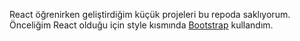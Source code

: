 React öğrenirken geliştirdiğim küçük projeleri bu repoda saklıyorum.
Önceliğim React olduğu için style kısmında [Bootstrap](https://getbootstrap.com/) kullandım.
